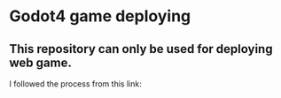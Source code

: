 # Godot4 game deploying

## This repository can only be used for deploying web game.

I followed the process from this link: 
